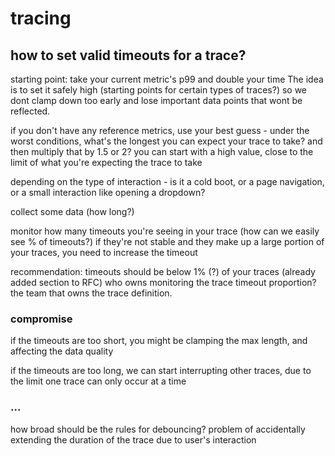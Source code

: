# tracing

## how to set valid timeouts for a trace?

starting point: take your current metric's p99 and double your time
The idea is to set it safely high (starting points for certain types of traces?) so we dont clamp down too early and lose important data points that wont be reflected.

if you don't have any reference metrics,
use your best guess - under the worst conditions, what's the longest you can expect your trace to take?
and then multiply that by 1.5 or 2?
you can start with a high value, close to the limit of what you're expecting the trace to take

depending on the type of interaction - is it a cold boot, or a page navigation, or a small interaction like opening a dropdown?

collect some data (how long?)

monitor how many timeouts you're seeing in your trace (how can we easily see % of timeouts?)
if they're not stable and they make up a large portion of your traces, you need to increase the timeout

recommendation: timeouts should be below 1% (?) of your traces
(already added section to RFC) who owns monitoring the trace timeout proportion? the team that owns the trace definition.

### compromise

if the timeouts are too short, you might be clamping the max length, and affecting the data quality

if the timeouts are too long, we can start interrupting other traces, due to the limit one trace can only occur at a time

### ...

how broad should be the rules for debouncing?
problem of accidentally extending the duration of the trace due to user's interaction